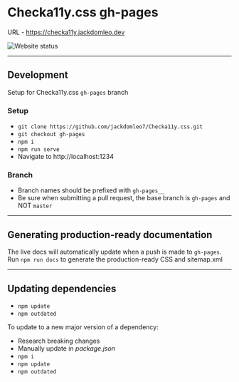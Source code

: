 # Checka11y.css gh-pages

URL - https://checka11y.jackdomleo.dev

![Website status](https://img.shields.io/website?down_color=red&down_message=offline&up_color=green&up_message=online&url=https%3A%2F%2Fchecka11y.jackdomleo.dev "Website status")

---

## Development

Setup for Checka11y.css `gh-pages` branch

### Setup

- `git clone https://github.com/jackdomleo7/Checka11y.css.git`
- `git checkout gh-pages`
- `npm i`
- `npm run serve`
- Navigate to http://localhost:1234

### Branch

- Branch names should be prefixed with `gh-pages__`
- Be sure when submitting a pull request, the base branch is `gh-pages` and NOT `master`

---

## Generating production-ready documentation

The live docs will automatically update when a push is made to `gh-pages`.
Run `npm run docs` to generate the production-ready CSS and sitemap.xml

---

## Updating dependencies

- `npm update`
- `npm outdated`

To update to a new major version of a dependency:
- Research breaking changes
- Manually update in _package.json_
- `npm i`
- `npm update`
- `npm outdated`